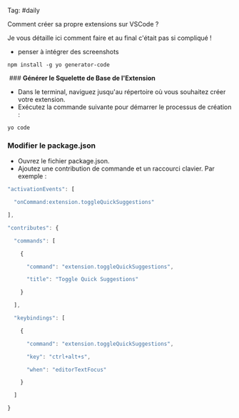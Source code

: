 Tag:  #daily 

Comment créer sa propre extensions sur VSCode ?

Je vous détaille ici comment faire et au final c'était pas si compliqué !

- penser à intégrer des screenshots


`npm install -g yo generator-code`
  
 ### **Générer le Squelette de Base de l'Extension**

- Dans le terminal, naviguez jusqu'au répertoire où vous souhaitez créer votre extension.
- Exécutez la commande suivante pour démarrer le processus de création :
  
`yo code`

  
  
### **Modifier le** package.json

- Ouvrez le fichier package.json.
- Ajoutez une contribution de commande et un raccourci clavier. Par exemple :

  
  
```js  
"activationEvents": [

  "onCommand:extension.toggleQuickSuggestions"

],

"contributes": {

  "commands": [

    {

      "command": "extension.toggleQuickSuggestions",

      "title": "Toggle Quick Suggestions"

    }

  ],

  "keybindings": [

    {

      "command": "extension.toggleQuickSuggestions",

      "key": "ctrl+alt+s",

      "when": "editorTextFocus"

    }

  ]

}

```

